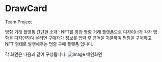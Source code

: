 # DrawCard
Team Project

명함 거래 플랫폼
간단한 소개 : NFT를 통한 명함 거래 플랫폼으로 디자이너가 각자 명함을 디자인하여 올리면 구매자가 정보를 입력 후 금액을 지불하여 명함을 구매하고 NFT 형태로 발행해주는 명함 구매 플랫폼 입니다.

각 화면은 다음과 같이 구성됩니다.
![image](https://github.com/GoldBlockDrawCard/DrawCard/assets/120147742/ea134bb5-fbdd-4946-b2be-5b3defeda9b1)
메인화면

